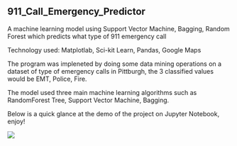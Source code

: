 ## 911_Call_Emergency_Predictor
A machine learning model using Support Vector Machine, Bagging, Random Forest which predicts what type of 911 emergency call 

Technology used: Matplotlab, Sci-kit Learn, Pandas, Google Maps

The program was impleneted by doing some data mining operations on a dataset of type of emergency calls in Pittburgh, the 3 classified values would be EMT, Police, Fire. 

The model used three main machine learning algorithms such as RandomForest Tree, Support Vector Machine, Bagging.

Below is a quick glance at the demo of the project on Jupyter Notebook, enjoy!

![](911_Emergency_Predictor_gif.gif)
